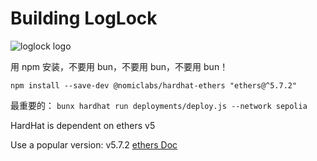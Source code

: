 # Building LogLock

<!-- add image -->

![loglock logo](https://extropy.dev/loglock.svg)

用 npm 安装，不要用 bun，不要用 bun，不要用 bun！

`npm install --save-dev @nomiclabs/hardhat-ethers "ethers@^5.7.2"`

最重要的：
`bunx hardhat run deployments/deploy.js --network sepolia`

HardHat is dependent on ethers v5

Use a popular version: v5.7.2
[ethers Doc](https://docs.ethers.org/v5/)
